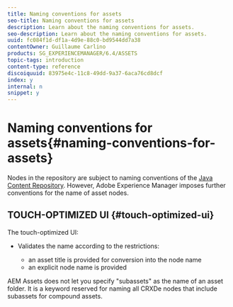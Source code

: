 ```yaml
---
title: Naming conventions for assets
seo-title: Naming conventions for assets
description: Learn about the naming conventions for assets.
seo-description: Learn about the naming conventions for assets.
uuid: fc084f1d-df1a-4d9e-88c0-bd9544dd7a38
contentOwner: Guillaume Carlino
products: SG_EXPERIENCEMANAGER/6.4/ASSETS
topic-tags: introduction
content-type: reference
discoiquuid: 83975e4c-11c8-49dd-9a37-6aca76cd8dcf
index: y
internal: n
snippet: y
---
```


# Naming conventions for assets{#naming-conventions-for-assets}

Nodes in the repository are subject to naming conventions of the [Java Content Repository](../../sites/developing/using/the-basics.md#javacontentrepository). However, Adobe Experience Manager imposes further conventions for the name of asset nodes.

## TOUCH-OPTIMIZED UI {#touch-optimized-ui}

The touch-optimized UI:

* Validates the name according to the restrictions:

  * an asset title is provided for conversion into the node name
  * an explicit node name is provided

AEM Assets does not let you specify "subassets" as the name of an asset folder. It is a keyword reserved for naming all CRXDe nodes that include subassets for compound assets. 
